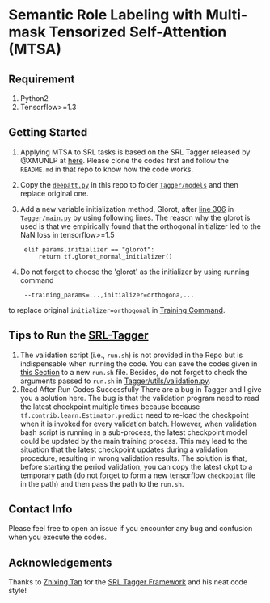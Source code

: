 # Semantic Role Labeling with Multi-mask Tensorized Self-Attention (MTSA)

## Requirement

1. Python2
2. Tensorflow>=1.3

## Getting Started

1. Applying MTSA to SRL tasks is based on the SRL Tagger released by @XMUNLP at [here](https://github.com/XMUNLP/Tagger). Please clone the codes first and follow the `README.md` in that repo to know how the code works.
2. Copy the [`deepatt.py`](deepatt.py) in this repo to folder [`Tagger/models`](https://github.com/XMUNLP/Tagger/tree/master/models) and then replace original one.
3. Add a new variable initialization method, Glorot, after [line 306](https://github.com/XMUNLP/Tagger/blob/47cb49c8ac79b4b6932a9ed3b2c80699546c585c/main.py#L306) in [`Tagger/main.py`](https://github.com/XMUNLP/Tagger/blob/master/main.py) by using following lines. The reason why the glorot is used is that we empirically found that the orthogonal initializer led to the NaN loss in tensorflow>=1.5

        elif params.initializer == "glorot":
            return tf.glorot_normal_initializer()
        
4. Do not forget to choose the 'glorot' as the initializer by using running command 

        --training_params=...,initializer=orthogona,...
    
to replace original `initializer=orthogonal` in [Training Command](https://github.com/XMUNLP/Tagger#training-and-validating).

## Tips to Run the [SRL-Tagger](https://github.com/XMUNLP/Tagger)

1. The validation script (i.e., `run.sh`) is not provided in the Repo but is indispensable when running the code. You can save the codes given in [this Section](https://github.com/XMUNLP/Tagger#training-and-validating) to a new `run.sh` file. Besides, do not forget to check the arguments passed to `run.sh` in [Tagger/utils/validation.py](https://github.com/XMUNLP/Tagger/blob/master/utils/validation.py).
2. Read After Run Codes Successfully There are a bug in Tagger and I give you a solution here. The bug is that the validation program need to read the latest checkpoint multiple times because because `tf.contrib.learn.Estimator.predict` need to re-load the checkpoint when it is invoked for every validation batch. However, when validation bash script is running in a sub-process, the latest checkpoint model could be updated by the main training process. This may lead to the situation that the latest checkpoint updates during a validation procedure, resulting in wrong validation results. The solution is that, before starting the period validation, you can copy the latest ckpt to a temporary path (do not forget to form a new tensorflow `checkpoint` file in the path) and then pass the path to the `run.sh`.

## Contact Info

Please feel free to open an issue if you encounter any bug and confusion when you execute the codes.

## Acknowledgements

Thanks to [Zhixing Tan](mailto:playinf@stu.xmu.edu.cn) for the [SRL Tagger Framework](https://github.com/XMUNLP/Tagger) and his neat code style!


